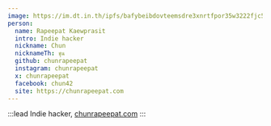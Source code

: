 ```yaml
---
image: https://im.dt.in.th/ipfs/bafybeibdovteemsdre3xnrtfpor35w3222fjc5t4wcii4hyh7vcf7rcbri/chun.jpg
person:
  name: Rapeepat Kaewprasit
  intro: Indie hacker
  nickname: Chun
  nicknameTh: ชุน
  github: chunrapeepat
  instagram: chunrapeepat
  x: chunrapeepat
  facebook: chun42
  site: https://chunrapeepat.com
---
```


:::lead
Indie hacker, [chunrapeepat.com](https://chunrapeepat.com)
:::
